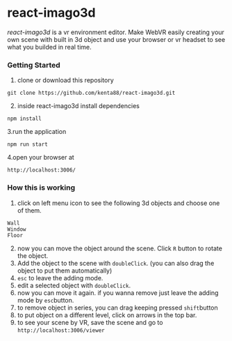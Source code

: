 # react-imago3d

*react-imago3d* is a vr environment editor. Make WebVR easily creating your own scene with built in 3d object and use your browser or vr headset to see what you builded in real time.

### Getting Started

1. clone or download this repository
```
git clone https://github.com/kenta88/react-imago3d.git
```
2. inside react-imago3d install dependencies
```
npm install
```
3.run the application
```
npm run start
```
4.open your browser at
```
http://localhost:3006/
```

### How this is working
1. click on left menu icon to see the following 3d objects and choose one of them.
```
Wall
Window
Floor
```
2. now you can move the object around the scene. Click `R` button to rotate the object.
3. Add the object to the scene with `doubleClick`. (you can also drag the object to put them automatically)
3. `esc` to leave the adding mode.
4. edit a selected object with `doubleClick`.
5. now you can move it again. if you wanna remove just leave the adding mode by `esc`button.
6. to remove object in series, you can drag keeping pressed `shift`button
7. to put object on a different level, click on arrows in the top bar.
8. to see your scene by VR, save the scene and go to `http://localhost:3006/viewer`

